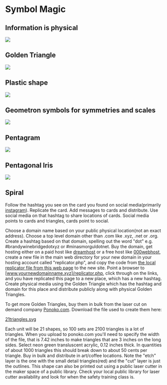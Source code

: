 # Symbol Magic

## Information is physical

![](iconsymbols/goldentriangle.svg)

## Golden Triangle

![](iconsymbols/plasticshape.png)

## Plastic shape

![](iconsymbols/glyphs.svg)

## Geometron symbols for symmetries and scales

![](iconsymbols/pentagram.svg)

## Pentagram

![](iconsymbols/pentagoniris.svg)

## Pentagonal Iris

![](iconsymbols/spiral.svg)

## Spiral

Follow the hashtag you see on the card you found on social media(primarily [instagram](https://www.instagram.com/)).  Replicate the card.  Add messages to cards and distribute.  Use social media on that hashtag to share locations of cards.  Social media points to cards and triangles, cards point to social.  

Choose a domain name based on your public physical location(not an exact address).  Choose a top level domain other than .com like .xyz, .net or .org.  Create a hashtag based on that domain, spelling out the word "dot" e.g. #brandywinebridgedotxyz or #minasmorguldotnet.  Buy the domain, get hosting either on a paid host like [dreamhost](https://www.dreamhost.com/) or a free host like [000webhost](https://www.000webhost.com/), create a new file in the main web directory for your new domain in your hosting account called "replicator.php", and copy the code from [the local replicator file from this web page](php/replicator.txt) to the new site.  Point a browser to [www.yournewdomainname.xyz]/replicator.php, click through on the links, and you have replicated this page to a new place, which has a new hashtag. Create physical media using the Golden Triangle which has the hashtag and domain for this place and distribute publicly along with physical Golden Triangles.  

To get more Golden Triangles, buy them in bulk from the laser cut on demand company [Ponoko.com](https://www.ponoko.com).  Download the file used to create them here:

[21triangles.svg](iconsymbols/21triangles.svg)

Each unit will be 21 shapes, so 100 sets are 2100 triangles is a lot of triangles.  When you upload to ponoko.com you'll need to specify the width of the file, that is 7.42 inches to make triangles that are 3 inches on the long sides.  Select neon green transluscent acrylic, 0.12 inches thick.  In quantities of about 1000 triangles this should break down to about 50 cents per triangle.  Buy in bulk and distribute in art/coffee locations.  Note the "etch" layer is the one with the small detail triangles(red) and the "cut" layer is just the outlines.  This shape can also be printed out using a public laser cutter in the maker space of a public library.  Check your local public library for laser cutter availability and look for when the safety training class is.  





